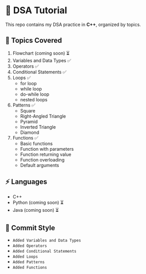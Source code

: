 # 🚀 DSA Tutorial

This repo contains my DSA practice in **C++**, organized by topics.

## 📂 Topics Covered
1. Flowchart (coming soon) ⏳
2. Variables and Data Types ✅  
3. Operators ✅
4. Conditional Statements ✅ 
5. Loops ✅  
   - for loop  
   - while loop  
   - do-while loop  
   - nested loops
6. Patterns ✅  
   - Square  
   - Right-Angled Triangle  
   - Pyramid  
   - Inverted Triangle  
   - Diamond
7. Functions ✅  
   - Basic functions  
   - Function with parameters  
   - Function returning value  
   - Function overloading  
   - Default arguments

## ⚡ Languages
- C++   
- Python (coming soon) ⏳
- Java (coming soon) ⏳
## 📝 Commit Style
- `Added Variables and Data Types`
- `Added Operators`
- `Added Conditional Statements`
- `Added Loops`
- `Added Patterns`
- `Added Functions`
